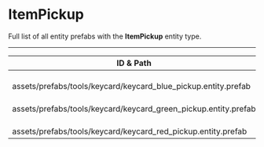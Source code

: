 # ItemPickup
Full list of all <Badge type="warning" text="3"/> entity prefabs with the **ItemPickup** entity type.

---
| ID & Path |
| --- |
| <Badge type="tip" text="675407027"/> <br> assets/prefabs/tools/keycard/keycard_blue_pickup.entity.prefab |
| <Badge type="tip" text="1317896088"/> <br> assets/prefabs/tools/keycard/keycard_green_pickup.entity.prefab |
| <Badge type="tip" text="3985212893"/> <br> assets/prefabs/tools/keycard/keycard_red_pickup.entity.prefab |
